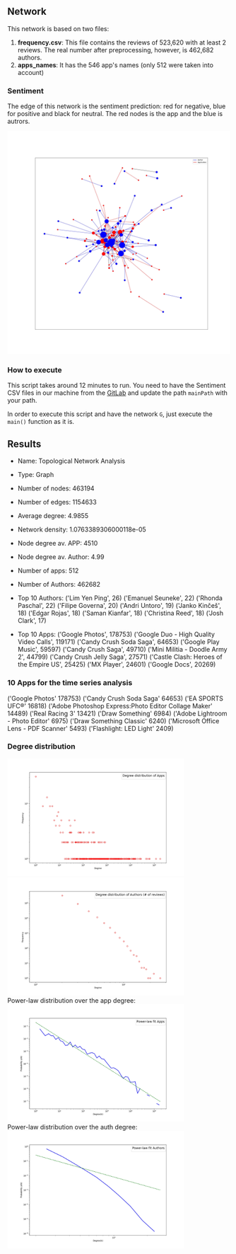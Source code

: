 ## Network 
This network is based on two files:
1. **frequency.csv**: This file contains the reviews of 523,620 with at least 2 reviews. The real number after preprocessing, however, is 462,682 authors.
2. **apps_names**: It has the 546 app's names (only 512 were taken into account)

### Sentiment 
The edge of this network is the sentiment prediction: red for negative, blue for positive and black for neutral. The red nodes is the app and the blue is autrors.
<div>
<img src="TopologicalAnalysis_edges.jpg" width="700px"</img> 
</div>

### How to execute
This script takes around 12 minutes to run. You need to have the Sentiment CSV files in our machine from the [GitLab](https://gitlab.com/jaimedantas/datasets/-/tree/master/sentiment) and update the path `mainPath` with your path.

In order to execute this script and have the network `G`, just execute the `main()` function as it is.

## Results
- Name: Topological Network Analysis
- Type: Graph
- Number of nodes: 463194
- Number of edges: 1154633
- Average degree:   4.9855
- Network density: 1.0763389306000118e-05
- Node degree av. APP: 4510
- Node degree av. Author: 4.99
- Number of apps: 512
- Number of Authors: 462682
- Top 10 Authors:
('Lim Yen Ping', 26)
('Emanuel Seuneke', 22)
('Rhonda Paschal', 22)
('Filipe Governa', 20)
('Andri Untoro', 19)
('Janko Kinčeš', 18)
('Edgar Rojas', 18)
('Saman Kianfar', 18)
('Christina Reed', 18)
('Josh Clark', 17)

- Top 10 Apps:
('Google Photos', 178753)
('Google Duo - High Quality Video Calls', 119171)
('Candy Crush Soda Saga', 64653)
('Google Play Music', 59597)
('Candy Crush Saga', 49710)
('Mini Militia - Doodle Army 2', 44799)
('Candy Crush Jelly Saga', 27571)
('Castle Clash: Heroes of the Empire US', 25425)
('MX Player', 24601)
('Google Docs', 20269)

### 10 Apps for the time series analysis
('Google Photos'	 178753)
('Candy Crush Soda Saga'	 64653)
('EA SPORTS UFC®'	 16818)
('Adobe Photoshop Express:Photo Editor Collage Maker'	 14489)
('Real Racing 3'	 13421)
('Draw Something'	 6984)
('Adobe Lightroom - Photo Editor'	 6975)
('Draw Something Classic'	 6240)
('Microsoft Office Lens - PDF Scanner'	 5493)
('Flashlight: LED Light'	 2409)

### Degree distribution
<div>
<img src="degree/histogram_app.jpg" width="400px"</img> 
</div>
<div>
<img src="degree/histogram_author.jpg" width="400px"</img> 
</div>
Power-law distribution over the app degree:
<div>
<img src="degree/power_app.jpg" width="400px"</img> 
</div>
Power-law distribution over the auth degree:
<div>
<img src="degree/power_auth.jpg" width="400px"</img> 
</div>
